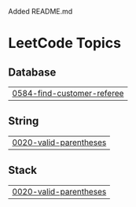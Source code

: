 Added README.md

<!---LeetCode Topics Start-->
# LeetCode Topics
## Database
|  |
| ------- |
| [0584-find-customer-referee](https://github.com/amitkumar2k04/DSA-using-java/tree/master/0584-find-customer-referee) |
## String
|  |
| ------- |
| [0020-valid-parentheses](https://github.com/amitkumar2k04/DSA-using-java/tree/master/0020-valid-parentheses) |
## Stack
|  |
| ------- |
| [0020-valid-parentheses](https://github.com/amitkumar2k04/DSA-using-java/tree/master/0020-valid-parentheses) |
<!---LeetCode Topics End-->